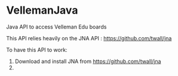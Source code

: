 VellemanJava
============

Java API to access Velleman Edu boards

This API relies heavily on the JNA API : https://github.com/twall/jna

To have this API to work: 

1. Download and install JNA from https://github.com/twall/jna
2. 